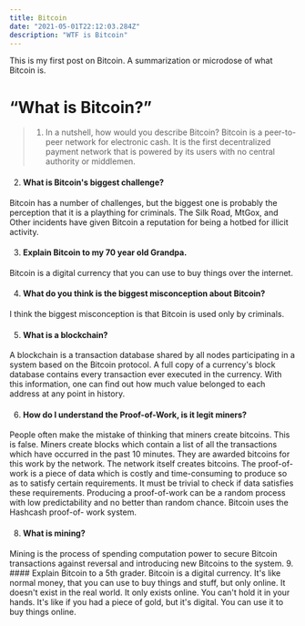 ```yaml
---
title: Bitcoin
date: "2021-05-01T22:12:03.284Z"
description: "WTF is Bitcoin"
---
```


This is my first post on Bitcoin. A summarization or microdose of what Bitcoin is.


# “What is Bitcoin?”

> 1. In a nutshell, how would you describe Bitcoin?
Bitcoin is a peer-to-peer network for electronic cash. It is the first decentralized
payment network that is powered by its users with no central authority or middlemen.

2.  #### What is Bitcoin's biggest challenge?
Bitcoin has a number of challenges, but the biggest one is probably the
perception that it is a plaything for criminals. The Silk Road, MtGox, and
Other incidents have given Bitcoin a reputation for being a hotbed for illicit activity.

3. #### Explain Bitcoin to my 70 year old Grandpa.
Bitcoin is a digital currency that you can use to buy things over the internet.

4. #### What do you think is the biggest misconception about Bitcoin?
I think the biggest misconception is that Bitcoin is used only by criminals.

5. #### What is a blockchain?
A blockchain is a transaction database shared by all nodes participating in a
system based on the Bitcoin protocol. A full copy of a currency's block
database contains every transaction ever executed in the currency. With this
information, one can find out how much value belonged to each address at any
point in history.

6. #### How do I understand the Proof-of-Work, is it legit miners?
People often make the mistake of thinking that miners create bitcoins. This is
false. Miners create blocks which contain a list of all the transactions which have
occurred in the past 10 minutes. They are awarded bitcoins for this work by the
network. The network itself creates bitcoins.
The proof-of-work is a piece of data which is costly and time-consuming to produce
so as to satisfy certain requirements. It must be trivial to check if data satisfies
these requirements. Producing a proof-of-work can be a random process with low
predictability and no better than random chance. Bitcoin uses the Hashcash proof-of-
work system.

8. #### What is mining?
Mining is the process of spending computation power to secure Bitcoin transactions
against reversal and introducing new Bitcoins to the system.
9. #### Explain Bitcoin to a 5th grader.
Bitcoin is a digital currency. It's like normal money, that you can use to buy
things and stuff, but only online. It doesn't exist in the real world. It only
exists online. You can't hold it in your hands. It's like if you had a piece of gold,
but it's digital. You can use it to buy things online.

